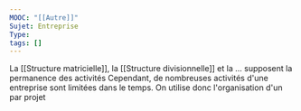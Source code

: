 ```yaml
---
MOOC: "[[Autre]]"
Sujet: Entreprise
Type: 
tags: []
---
```

La [[Structure matricielle]], la [[Structure divisionnelle]] et la ... supposent la permanence des activités
Cependant, de nombreuses activités d'une entreprise sont limitées dans le temps. On utilise donc l'organisation d'un par projet